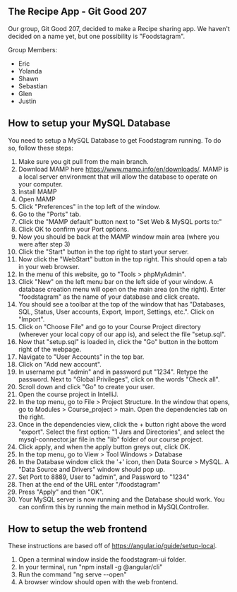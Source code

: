 ## The Recipe App - Git Good 207

Our group, Git Good 207, decided to make a Recipe sharing app. We haven't decided on a name yet, but one possibility is "Foodstagram".

Group Members:
- Eric
- Yolanda
- Shawn
- Sebastian
- Glen
- Justin

## How to setup your MySQL Database

You need to setup a MySQL Database to get Foodstagram running. To do so, follow these steps:  
1. Make sure you git pull from the main branch.
2. Download MAMP here https://www.mamp.info/en/downloads/. MAMP is a local server environment that will allow the database to operate on your computer.
3. Install MAMP
4. Open MAMP
5. Click "Preferences" in the top left of the window.
6. Go to the "Ports" tab.
7. Click the "MAMP default" button next to "Set Web & MySQL ports to:"
8. Click OK to confirm your Port options.
9. Now you should be back at the MAMP window main area (where you were after step 3)
10. Click the "Start" button in the top right to start your server.
11. Now click the "WebStart" button in the top right. This should open a tab in your web browser.
12. In the menu of this website, go to "Tools > phpMyAdmin".
13. Click "New" on the left menu bar on the left side of your window. A database creation menu will open on the main area (on the right). Enter "foodstagram" as the name of your database and click create.
14. You should see a toolbar at the top of the window that has "Databases, SQL, Status, User accounts, Export, Import, Settings, etc.". Click on "Import".
15. Click on "Choose File" and go to your Course Project directory (wherever your local copy of our app is), and select the file "setup.sql".
16. Now that "setup.sql" is loaded in, click the "Go" button in the bottom right of the webpage.
17. Navigate to "User Accounts" in the top bar.
18. Click on "Add new account".
19. In username put "admin" and in password put "1234". Retype the password. Next to "Global Privileges", click on the words "Check all".
20. Scroll down and click "Go" to create your user.
21. Open the course project in IntelliJ.
22. In the top menu, go to File > Project Structure. In the window that opens, go to Modules > Course_project > main. Open the dependencies tab on the right.
23. Once in the dependencies view, click the + button right above the word "export". Select the first option: "1 Jars and Directories", and select the mysql-connector.jar file in the "lib" folder of our course project.
24. Click apply, and when the apply button greys out, click OK.
25. In the top menu, go to View > Tool Windows > Database
26. In the Database window click the '+' icon, then Data Source > MySQL. A "Data Source and Drivers" window should pop up.
27. Set Port to 8889, User to "admin", and Password to "1234"
28. Then at the end of the URL enter "/foodstagram"
29. Press "Apply" and then "OK".
30. Your MySQL server is now running and the Database should work. You can confirm this by running the main method in MySQLController.

## How to setup the web frontend
These instructions are based off of https://angular.io/guide/setup-local.
1. Open a terminal window inside the foodstagram-ui folder.  
2. In your terminal, run "npm install -g @angular/cli"  
3. Run the command "ng serve --open"  
4. A browser window should open with the web frontend.  